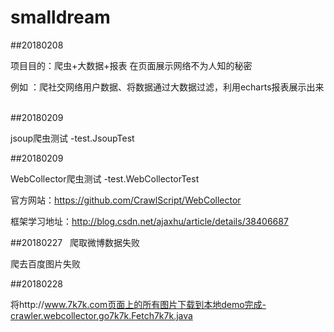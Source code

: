 # smalldream
##20180208

项目目的：爬虫+大数据+报表 在页面展示网络不为人知的秘密

例如 ：爬社交网络用户数据、将数据通过大数据过滤，利用echarts报表展示出来
 
 
##20180209 

jsoup爬虫测试 -test.JsoupTest

##20180209

WebCollector爬虫测试 -test.WebCollectorTest

官方网站：https://github.com/CrawlScript/WebCollector

框架学习地址：http://blog.csdn.net/ajaxhu/article/details/38406687

##20180227
 
爬取微博数据失败

爬去百度图片失败

##20180228

将http://www.7k7k.com页面上的所有图片下载到本地demo完成-crawler.webcollector.go7k7k.Fetch7k7k.java 
 
